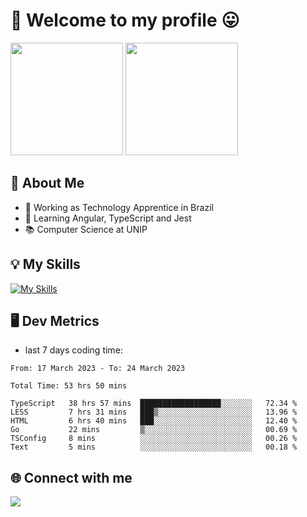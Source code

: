 # 🎉 Welcome to my profile 😛

<div>
  <img height="180em" src="https://github-readme-stats.vercel.app/api?username=VinicciusSantos&show_icons=true&icon_color=fff&include_all_commits=true&count_private=true&bg_color=30,0D1117,394AAB&title_color=fff&text_color=fff"/>
  <img height="180em" src="https://github-readme-stats.vercel.app/api/top-langs/?username=VinicciusSantos&langs_count=8&layout=compact&include_all_commits=true&count_private=true&bg_color=30,324295,324295&title_color=fff&text_color=fff"/>
</div>


## 📖 About Me
- 🔭 Working as Technology Apprentice in Brazil
- 🌱 Learning Angular, TypeScript and Jest
- 📚 Computer Science at UNIP

## 💡 My Skills

[![My Skills](https://skills.thijs.gg/icons?i=angular,react,html,css,sass,bootstrap,ts,js,nodejs,git,c,py,postgres)](https://github.com/VinicciusSantos)

## 🖥️ Dev Metrics

- last 7 days coding time:

<!--START_SECTION:waka-->

```text
From: 17 March 2023 - To: 24 March 2023

Total Time: 53 hrs 50 mins

TypeScript   38 hrs 57 mins  ██████████████████░░░░░░░   72.34 %
LESS         7 hrs 31 mins   ███▒░░░░░░░░░░░░░░░░░░░░░   13.96 %
HTML         6 hrs 40 mins   ███░░░░░░░░░░░░░░░░░░░░░░   12.40 %
Go           22 mins         ▒░░░░░░░░░░░░░░░░░░░░░░░░   00.69 %
TSConfig     8 mins          ░░░░░░░░░░░░░░░░░░░░░░░░░   00.26 %
Text         5 mins          ░░░░░░░░░░░░░░░░░░░░░░░░░   00.18 %
```

<!--END_SECTION:waka-->

## 🌐 Connect with me

<a href="https://www.linkedin.com/in/vinicius-guedes-b817aa223/"><img src="https://img.shields.io/badge/LinkedIn-0077B5?style=for-the-badge&logo=linkedin&logoColor=white"/></a>

